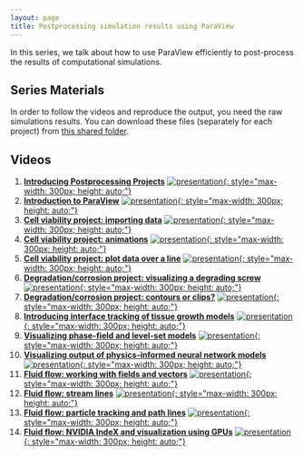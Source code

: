 ```yaml
---
layout: page
title: Postprocessing simulation results using ParaView
---
```


In this series, we talk about how to use ParaView efficiently to post-process the results of computational simulations.

## Series Materials

In order to follow the videos and reproduce the output, you need the raw simulations results. You can download these files (separately for each project) from [this shared folder](https://drive.google.com/drive/folders/1emHuLLkXBkJoCii_4obBy9PNRlK7n1Vq?usp=sharing).

## Videos

1. [**Introducing Postprocessing Projects**](https://www.youtube.com/watch?v=AFkeKoq4SXo)
[![presentation](http://img.youtube.com/vi/AFkeKoq4SXo/0.jpg){: style="max-width: 300px; height: auto;"}](https://www.youtube.com/watch?v=AFkeKoq4SXo)
2. [**Introduction to ParaView**](https://www.youtube.com/watch?v=1HiTOdO_bus)
[![presentation](http://img.youtube.com/vi/1HiTOdO_bus/0.jpg){: style="max-width: 300px; height: auto;"}](https://www.youtube.com/watch?v=1HiTOdO_bus)
3. [**Cell viability project: importing data**](https://www.youtube.com/watch?v=4AGbfs9vFSQ)
[![presentation](http://img.youtube.com/vi/4AGbfs9vFSQ/0.jpg){: style="max-width: 300px; height: auto;"}](https://www.youtube.com/watch?v=4AGbfs9vFSQ)
4. [**Cell viability project: animations**](https://www.youtube.com/watch?v=1QbcKxrAaKQ)
[![presentation](http://img.youtube.com/vi/1QbcKxrAaKQ/0.jpg){: style="max-width: 300px; height: auto;"}](https://www.youtube.com/watch?v=1QbcKxrAaKQ)
5. [**Cell viability project: plot data over a line**](https://www.youtube.com/watch?v=tGi-jk2UE2U)
[![presentation](http://img.youtube.com/vi/tGi-jk2UE2U/0.jpg){: style="max-width: 300px; height: auto;"}](https://www.youtube.com/watch?v=tGi-jk2UE2U)
6. [**Degradation/corrosion project: visualizing a degrading screw**](https://www.youtube.com/watch?v=yeBPGwP3L80)
[![presentation](http://img.youtube.com/vi/yeBPGwP3L80/0.jpg){: style="max-width: 300px; height: auto;"}](https://www.youtube.com/watch?v=yeBPGwP3L80)
7. [**Degradation/corrosion project: contours or clips?**](https://www.youtube.com/watch?v=Sz-eBML2pxs)
[![presentation](http://img.youtube.com/vi/Sz-eBML2pxs/0.jpg){: style="max-width: 300px; height: auto;"}](https://www.youtube.com/watch?v=Sz-eBML2pxs)
8. [**Introducing interface tracking of tissue growth models**](https://www.youtube.com/watch?v=cA6W_0ptpl8)
[![presentation](http://img.youtube.com/vi/cA6W_0ptpl8/0.jpg){: style="max-width: 300px; height: auto;"}](https://www.youtube.com/watch?v=cA6W_0ptpl8)
9. [**Visualizing phase-field and level-set models**](https://www.youtube.com/watch?v=keWy6WVHwmg)
[![presentation](http://img.youtube.com/vi/keWy6WVHwmg/0.jpg){: style="max-width: 300px; height: auto;"}](https://www.youtube.com/watch?v=keWy6WVHwmg)
10. [**Visualizing output of physics-informed neural network models**](https://www.youtube.com/watch?v=hmKzRLc8N34)
[![presentation](http://img.youtube.com/vi/hmKzRLc8N34/0.jpg){: style="max-width: 300px; height: auto;"}](https://www.youtube.com/watch?v=hmKzRLc8N34)
11. [**Fluid flow: working with fields and vectors**](https://www.youtube.com/watch?v=CByh84hOslU)
[![presentation](http://img.youtube.com/vi/CByh84hOslU/0.jpg){: style="max-width: 300px; height: auto;"}](https://www.youtube.com/watch?v=CByh84hOslU)
12. [**Fluid flow: stream lines**](https://www.youtube.com/watch?v=Xzwe94bvGJI)
[![presentation](http://img.youtube.com/vi/Xzwe94bvGJI/0.jpg){: style="max-width: 300px; height: auto;"}](https://www.youtube.com/watch?v=Xzwe94bvGJI)
13. [**Fluid flow: particle tracking and path lines**](https://www.youtube.com/watch?v=Zmf8OE2N518)
[![presentation](http://img.youtube.com/vi/Zmf8OE2N518/0.jpg){: style="max-width: 300px; height: auto;"}](https://www.youtube.com/watch?v=Zmf8OE2N518)
14. [**Fluid flow: NVIDIA IndeX and visualization using GPUs**](https://www.youtube.com/watch?v=qDEZ2MeX5Dg)
[![presentation](http://img.youtube.com/vi/qDEZ2MeX5Dg/0.jpg){: style="max-width: 300px; height: auto;"}](https://www.youtube.com/watch?v=qDEZ2MeX5Dg)